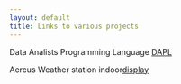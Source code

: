 ```yaml
---
layout: default
title: Links to various projects
---
```


Data Analists Programming Language [DAPL](DAPL.md)  

Aercus Weather station indoor[display](display.md)
